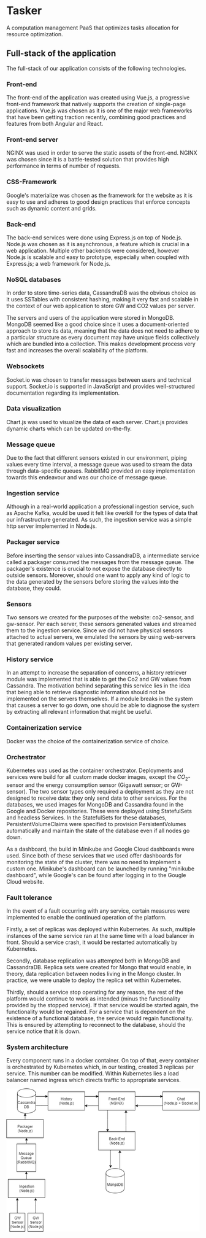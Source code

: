 # Tasker

A computation management PaaS that optimizes tasks allocation for resource optimization.

## Full-stack of the application

The full-stack of our application consists of the following technologies.

### Front-end

The front-end of the application was created using Vue.js, a progressive front-end framework that natively supports the creation of single-page applications. Vue.js was chosen as it is one of the major web frameworks that have been getting traction recently, combining good practices and features from both Angular and React.

### Front-end server

NGINX was used in order to serve the static assets of the front-end. NGINX was chosen since it is a battle-tested solution that provides high performance in terms of number of requests.

### CSS-Framework

Google's materialize was chosen as the framework for the website as it is easy to use and adheres to good design practices that enforce concepts such as dynamic content and grids.

### Back-end

The back-end services were done using Express.js on top of Node.js. Node.js was chosen as it is asynchronous, a feature which is crucial in a web application. Multiple other backends were considered, however Node.js is scalable and easy to prototype, especially when coupled with Express.js; a web framework for Node.js.

### NoSQL databases

In order to store time-series data, CassandraDB was the obvious choice as it uses SSTables with consistent hashing, making it very fast and scalable in the context of our web application to store GW and CO2 values per server.

The servers and users of the application were stored in MongoDB. MongoDB seemed like a good choice since it uses a document-oriented approach to store its data, meaning that the data does not need to adhere to a particular structure as every document may have unique fields collectively which are bundled into a collection. This makes development process very fast and increases the overall scalability of the platform.

### Websockets

Socket.io was chosen to transfer messages between users and technical support. Socket.io is supported in JavaScript and provides well-structured documentation regarding its implementation.

### Data visualization

Chart.js was used to visualize the data of each server. Chart.js provides dynamic charts which can be updated on-the-fly.

### Message queue

Due to the fact that different sensors existed in our environment, piping values every time interval, a message queue was used to stream the data through data-specific queues. RabbitMQ provided an easy implementation towards this endeavour and was our choice of message queue.

### Ingestion service

Although in a real-world application a professional ingestion service, such as Apache Kafka, would be used it felt like overkill for the types of data that our infrastructure generated. As such, the ingestion service was a simple http server implemented in Node.js.

### Packager service

Before inserting the sensor values into CassandraDB, a intermediate service called a packager consumed the messages from the message queue. The packager's existence is crucial to not expose the database directly to outside sensors. Moreover, should one want to apply any kind of logic to the data generated by the sensors before storing the values into the database, they could.

### Sensors

Two sensors we created for the purposes of the website: co2-sensor, and gw-sensor. Per each server, these sensors generated values and streamed them to the ingestion service. Since we did not have physical sensors attached to actual servers, we emulated the sensors by using web-servers that generated random values per existing server.

### History service

In an attempt to increase the separation of concerns, a history retriever module was implemented that is able to get the Co2 and GW values from Cassandra. The motivation behind separating this service lies in the idea that being able to retrieve diagnostic information should not be implemented on the servers themselves. If a module breaks in the system that causes a server to go down, one should be able to diagnose the system by extracting all relevant information that might be useful. 

### Containerization service

Docker was the choice of the containerization service of choice.

### Orchestrator

Kubernetes was used as the container orchestrator. Deployments and services were build for all custom made docker images, except the $CO_{2}$-sensor and the energy consumption sensor (Gigawatt sensor; or GW-sensor). The two sensor types only required a deployment as they are not designed to receive data: they only send data to other services. For the databases, we used images for MongoDB and Cassandra found in the Google and Docker repositories. These were deployed using StatefulSets and headless Services. In the StatefulSets for these databases, PersistentVolumeClaims were specified to provision PersistentVolumes automatically and maintain the state of the database even if all nodes go down.

As a dashboard, the build in Minikube and Google Cloud dashboards were used. Since both of these services that we used offer dashboards for monitoring the state of the cluster, there was no need to implement a custom one. Minikube's dashboard can be launched by running "minikube dashboard", while Google's can be found after logging in to the Gougle Cloud website.

### Fault tolerance

In the event of a fault occurring with any service, certain measures were implemented to enable the continued operation of the platform.

Firstly, a set of replicas was deployed within Kubernetes. As such, multiple instances of the same service ran at the same time with a load balancer in front. Should a service crash, it would be restarted automatically by Kubernetes. 

Secondly, database replication was attempted both in MongoDB and CassandraDB. Replica sets were created for Mongo that would enable, in theory, data replication between nodes living in the Mongo cluster. In practice, we were unable to deploy the replica set within Kubernetes.

Thirdly, should a service stop operating for any reason, the rest of the platform would continue to work as intended (minus the functionality provided by the stopped service). If that service would be started again, the functionality would be regained. For a service that is dependent on the existence of a functional database, the service would regain functionality. This is ensured by attempting to reconnect to the database, should the service notice that it is down.

### System architecture
Every component runs in a docker container. On top of that, every container is orchestrated by Kubernetes which, in our testing, created 3 replicas per service. This number can be modified. Within Kubernetes lies a load balancer named ingress which directs traffic to appropriate services.  

![](systemArchitecture.png)
